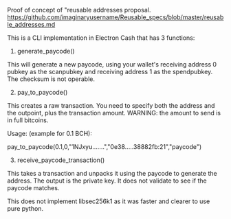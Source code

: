 Proof of concept of "reusable addresses proposal. https://github.com/imaginaryusername/Reusable_specs/blob/master/reusable_addresses.md

This is a CLI implementation in Electron Cash that has 3 functions:

1. generate_paycode()

This will generate a new paycode, using your wallet's receiving address 0 pubkey as the scanpubkey and receiving address 1 as the spendpubkey.  The checksum is not operable.  

2. pay_to_paycode()

This creates a raw transaction.  You need to specify both the address and the outpoint, plus the transaction amount.  WARNING: the amount to send is in full bitcoins.  

Usage:  (example for 0.1 BCH):

pay_to_paycode(0.1,0,"1NJxyu.......","0e38.....38882fb:21","paycode")

3. receive_paycode_transaction()

This takes a transaction and unpacks it using the paycode to generate the address.  The output is the private key.  It does not validate to see if the paycode matches.

This does not implement libsec256k1 as it was faster and clearer to use pure python.

